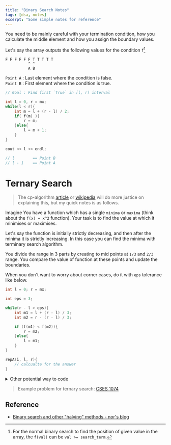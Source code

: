 ```yaml
---
title: "Binary Search Notes"
tags: [dsa, notes]
excerpt: "Some simple notes for reference"
---
```


You need to be mainly careful with your termination condition, how you calculate the middle element and how you assign the boundary values.

Let's say the array outputs the following values for the condition `f`[^1]
```
F F F F F F T T T T T  
          ^ ^  
          A B  
```

`Point A` : Last element where the condition is false.  
`Point B` : First element where the condition is true.


```cpp
// Goal : Find first `True` in [l, r) interval

int l = 0, r = mx;
while(l < r){
    int m = l + (r - l) / 2;
    if( f(m) ){
        r = m;
    }else{
        l = m + 1;
    }
}

cout << l << endl;

// l        == Point B
// l - 1    == Point A
```

[^1]: For the normal binary search to find the position of given value in the array, the `f(val)` can be `val >= search_term`.


# Ternary Search

> The cp-algorithm [article][ternary_search] or [wikipedia][wk] will do more justice on explaining this, but my quick notes is as follows.


Imagine You have a function which has a single `minima` or `maxima` (think about the `f(x) = x^2` function). 
Your task is to find the value at which it minimises or maximises.  

Let's say the function is initially strictly decreasing, and then after the minima it is strictly increasing. 
In this case you can find the minima with terminary search algorithm.  

You divide the range in 3 parts by creating to mid points at `1/3` and `2/3` range.
You compare the value of function at these points and update the boundaries.

When you don't want to worry about corner cases, do it with `eps` tolerance like below.

```cpp
int l = 0; r = mx;

int eps = 3;

while(r - l > eps){
    int m1 = l + (r - l) / 3;
    int m2 = r - (r - l) / 3;

    if (f(m1) < f(m2)){
        r = m2;
    }else{
        l = m1;
    }
}

repA(i, l, r){
    // calcualte for the answer
}

```

<details>
<summary>Other potential way to code </summary>

The reason I am hiding this is because I have not properly thought it through if this will work in all the scenarios. Something to do in future. 

I feel that the `eps` method above generally works well and we shouldn't need to case work each scenario so hiding this is better. 

{% highlight cpp %}
int l = 0; r = mx;
while(l < r){
    int m1 = l + (r - l) / 3;
    int m2 = r - (r - l) / 3;

    if (cost(m1) < cost(m2)){
        r = m2 - 1;
    }else{
        l = m1 + 1;
    }
}

cout << l << endl;
{% endhighlight %}

</details>


> Example problem for ternary search: [CSES 1074](https://cses.fi/problemset/task/1074)  

[ternary_search]: https://cp-algorithms.com/num_methods/ternary_search.html
[wk]: https://en.wikipedia.org/wiki/Ternary_search

## Reference
* [Binary search and other "halving" methods - nor's blog](https://nor-blog.codeberg.page/posts/2021-11-07-binary-search/)
